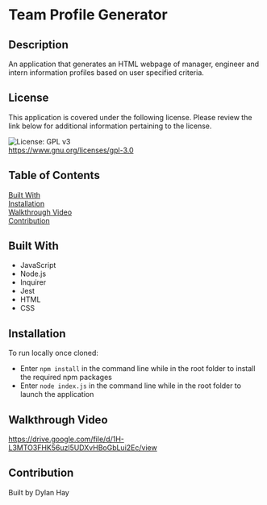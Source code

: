# Team Profile Generator

## Description
An application that generates an HTML webpage of manager, engineer and intern information profiles based on user specified criteria.

## License  
This application is covered under the following license. Please review the link below for additional information pertaining to the license.
    
![License: GPL v3](https://img.shields.io/badge/License-GPLv3-blue.svg)  
https://www.gnu.org/licenses/gpl-3.0

## Table of Contents
[Built With](#built-with)  
[Installation](#installation)  
[Walkthrough Video](#walkthrough-video)  
[Contribution](#contribution) 

## Built With
* JavaScript
* Node.js
* Inquirer
* Jest
* HTML
* CSS

## Installation
To run locally once cloned:
* Enter `npm install` in the command line while in the root folder to install the required npm packages
* Enter `node index.js` in the command line while in the root folder to launch the application

## Walkthrough Video
https://drive.google.com/file/d/1H-L3MTO3FHK56uzl5UDXvHBoGbLui2Ec/view

## Contribution
Built by Dylan Hay